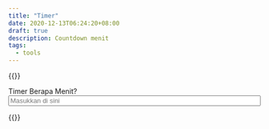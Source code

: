 ```yaml
---
title: "Timer"
date: 2020-12-13T06:24:20+08:00
draft: true
description: Countdown menit
tags:
  - tools
---
```


{{<html>}}
	<style type="text/css">
		label,
		input {
			display: block;
		}
		input {
			width: 100%;
		}
	</style>
	<form class="formTimer">
		<label>Timer Berapa Menit?</label>
		<input type="tel" placeholder="Masukkan di sini" required="" name="">
	</form>
	<p></p>
	<script type="text/javascript">
		function $(x){
			return document.querySelector(x)
		}
		function mulai(x){
			x.preventDefault()
		}
		$('.formTimer').addEventListener('submit', mulai)
	</script>
{{</html>}}